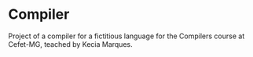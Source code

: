 # Compiler
Project of a compiler for a fictitious language for the Compilers course at Cefet-MG, teached by Kecia Marques.
